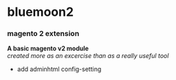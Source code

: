 # bluemoon2
### magento 2 extension

**A basic magento v2 module**<br/>
*created more as an excercise
than as a _really_ useful tool*
- add adminhtml config-setting
